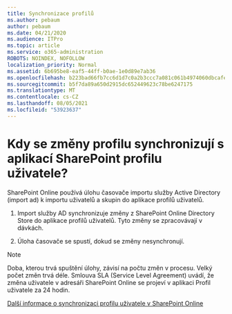 ```yaml
---
title: Synchronizace profilů
ms.author: pebaum
author: pebaum
ms.date: 04/21/2020
ms.audience: ITPro
ms.topic: article
ms.service: o365-administration
ROBOTS: NOINDEX, NOFOLLOW
localization_priority: Normal
ms.assetid: 6b695be8-eaf5-44ff-b0ae-1e0d89e7ab36
ms.openlocfilehash: b223bad66fb7cc6d1d7c0a2b3ccc7a081c061b4974060dbcafec84dfb24eb782
ms.sourcegitcommit: b5f7da89a650d2915dc652449623c78be6247175
ms.translationtype: MT
ms.contentlocale: cs-CZ
ms.lasthandoff: 08/05/2021
ms.locfileid: "53923637"
---
```

# <a name="when-do-my-profile-changes-sync-to-the-sharepoint-user-profile-application"></a>Kdy se změny profilu synchronizují s aplikací SharePoint profilu uživatele?

SharePoint Online používá úlohu časovače importu služby Active Directory (import ad) k importu uživatelů a skupin do aplikace profilů uživatelů. 
  
1. Import služby AD synchronizuje změny z SharePoint Online Directory Store do aplikace profilů uživatelů. Tyto změny se zpracovávají v dávkách.
    
2. Úloha časovače se spustí, dokud se změny nesynchronují.
    
> [!NOTE]
> Doba, kterou trvá spuštění úlohy, závisí na počtu změn v procesu. Velký počet změn trvá déle. Smlouva SLA (Service Level Agreement) uvádí, že změna uživatele v adresáři SharePoint Online se projeví v aplikaci Profil uživatele za 24 hodin. 
  
[Další informace o synchronizaci profilu uživatele v SharePoint Online](https://go.microsoft.com/fwlink/?linkid=875671)
  


